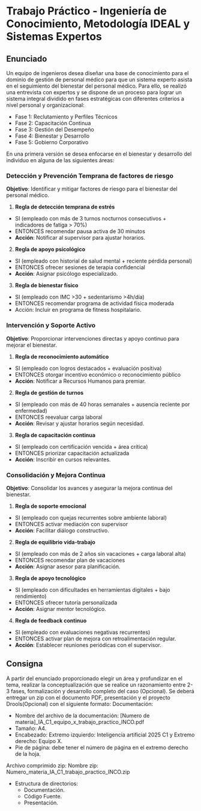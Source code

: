 # Trabajo Práctico - Ingeniería de Conocimiento, Metodología IDEAL y Sistemas Expertos
## Enunciado
Un equipo de ingenieros desea diseñar una base de conocimiento para el dominio de gestión de personal médico para que un sistema experto asista en el seguimiento del bienestar del personal médico.
Para ello, se realizó una entrevista con expertos y se dispone de un proceso para lograr un sistema integral dividido en fases estratégicas con diferentes criterios a nivel personal y organizacional:

* Fase 1: Reclutamiento y Perfiles Técnicos 
* Fase 2: Capacitación Continua 
* Fase 3: Gestión del Desempeño 
* Fase 4: Bienestar y Desarrollo 
* Fase 5: Gobierno Corporativo

En una primera versión se desea enfocarse en el bienestar y desarrollo del individuo  en alguna de las siguientes áreas:

### Detección y Prevención Temprana de factores de riesgo 
**Objetivo**: Identificar y mitigar factores de riesgo para el bienestar del personal médico.

1. **Regla de detección temprana de estrés**
 * SI (empleado con más de 3 turnos nocturnos consecutivos + indicadores de fatiga > 70%) 
 * ENTONCES recomendar pausa activa de 30 minutos 
* **Acción**: Notificar al supervisor para ajustar horarios.

2. **Regla de apoyo psicológico**
  * SI (empleado con historial de salud mental + reciente pérdida personal)
  * ENTONCES ofrecer sesiones de terapia confidencial 
  * **Acción**: Asignar psicólogo especializado.

3. **Regla de bienestar físico**
  * SI (empleado con IMC >30 + sedentarismo >4h/día)
  * ENTONCES recomendar programa de actividad física moderada
  * Acción: Incluir en programa de fitness hospitalario.

### Intervención y Soporte Activo 
**Objetivo**: Proporcionar intervenciones directas y apoyo continuo para mejorar el bienestar.

1. **Regla de reconocimiento automático**
  * SI (empleado con logros destacados + evaluación positiva)
  * ENTONCES otorgar incentivo económico o reconocimiento público 
  * **Acción**: Notificar a Recursos Humanos para premiar.
  
2. **Regla de gestión de turnos**
  * SI (empleado con más de 40 horas semanales + ausencia reciente por enfermedad)
  * ENTONCES reevaluar carga laboral 
  * **Acción**: Revisar y ajustar horarios según necesidad.
  
3. **Regla de capacitación continua**
  * SI (empleado con certificación vencida + área crítica)
  * ENTONCES priorizar capacitación actualizada 
  * **Acción**: Inscribir en cursos relevantes.

### Consolidación y Mejora Continua 
**Objetivo**: Consolidar los avances y asegurar la mejora continua del bienestar.

1. **Regla de soporte emocional**
  * SI (empleado con quejas recurrentes sobre ambiente laboral)
  * ENTONCES activar mediación con supervisor 
  * **Acción**: Facilitar diálogo constructivo. 

2. **Regla de equilibrio vida-trabajo**
  * SI (empleado con más de 2 años sin vacaciones + carga laboral alta)
  * ENTONCES recomendar plan de vacaciones 
  * **Acción**: Asignar asesor para planificación.

3. **Regla de apoyo tecnológico**
  * SI (empleado con dificultades en herramientas digitales + bajo rendimiento)
  * ENTONCES ofrecer tutoría personalizada
  * **Acción**: Asignar mentor tecnológico.

4. **Regla de feedback continuo**
  * SI (empleado con evaluaciones negativas recurrentes)
  * ENTONCES activar plan de mejora con retroalimentación regular.
  * **Acción**: Establecer reuniones periódicas con el supervisor.

## Consigna
A partir del enunciado proporcionado elegir un área y profundizar en el tema, realizar la conceptualización que se realice un razonamiento entre 2-3 fases, formalización y desarrollo completo del caso (Opcional). Se deberá entregar un zip con el documento PDF, presentación y el proyecto Drools(Opcional) con el siguiente formato:
Documentación:
* Nombre del archivo de la documentación: [Numero de materia]_IA_C1_equipo_x_trabajo_practico_INCO.pdf
* Tamaño: A4.
* Encabezado: Extremo izquierdo: Inteligencia artificial 2025 C1 y Extremo derecho: Equipo X.
* Pie de página: debe tener el número de página en el extremo derecho de la hoja.

Archivo comprimido zip:
Nombre zip: Numero_materia_IA_C1_trabajo_practico_INCO.zip
* Estructura de directorios:
  * Documentación.
  * Código Fuente.
  * Presentación.
